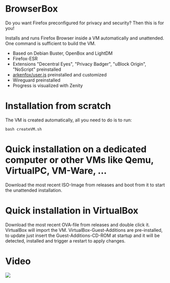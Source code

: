 # BrowserBox
Do you want Firefox preconfigured for privacy and security? Then this is for you!

Installs and runs Firefox Browser inside a VM automatically and unattended. One command is sufficient to build the VM.

 - Based on Debian Buster, OpenBox and LightDM
 - Firefox-ESR
 - Extensions "Decentral Eyes", "Privacy Badger", "uBlock Origin", "NoScript" preinstalled
 - [arkenfox/user.js](https://github.com/arkenfox/user.js) preinstalled and customized
 - Wireguard preinstalled
 - Progress is visualized with Zenity


# Installation from scratch
The VM is created automatically, all you need to do is to run:

    bash createVM.sh

# Quick installation on a dedicated computer or other VMs like Qemu, VirtualPC, VM-Ware, ...
Download the most recent ISO-Image from releases and boot from it to start the unattended installation.

# Quick installation in VirtualBox
Download the most recent OVA-file from releases and double click it. VirtualBox will import the VM. VirtualBox-Guest-Additions are pre-installed, to update just insert the Guest-Additions-CD-ROM at startup and it will be detected, installed and trigger a restart to apply changes.

# Video
[<img src="https://raw.githubusercontent.com/wiki/Torxgewinde/BrowserBox/images/BrowserBox.gif">](https://raw.githubusercontent.com/wiki/Torxgewinde/BrowserBox/images/BrowserBox.mp4 "Video of script execution")
